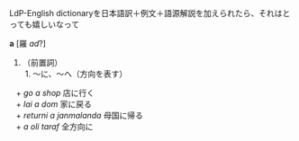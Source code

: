 LdP-English dictionaryを日本語訳＋例文＋語源解説を加えられたら、それはとっても嬉しいなって  

**a**   [羅 _ad_?]  
1. （前置詞）  
  1. ～に、～へ（方向を表す）   
  
    + _go a shop_ 店に行く  
    + _lai a dom_ 家に戻る  
    + _returni a janmalanda_ 母国に帰る  
    + _a oli taraf_ 全方向に
